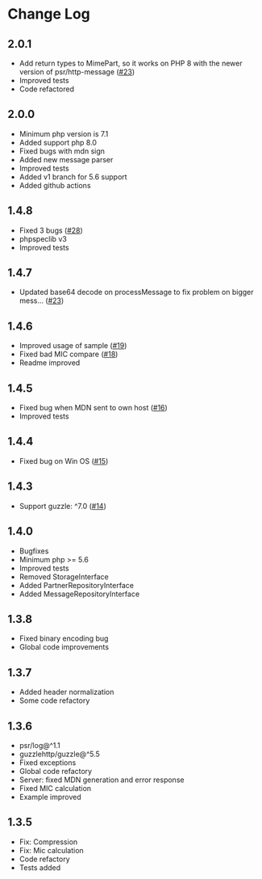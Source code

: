 # Change Log

## 2.0.1

* Add return types to MimePart, so it works on PHP 8 with the newer version of
  psr/http-message ([#23](https://github.com/tiamo/phpas2/pull/42))
* Improved tests
* Code refactored

## 2.0.0

* Minimum php version is 7.1
* Added support php 8.0
* Fixed bugs with mdn sign
* Added new message parser
* Improved tests
* Added v1 branch for 5.6 support
* Added github actions

## 1.4.8

* Fixed 3 bugs ([#28](https://github.com/tiamo/phpas2/pull/28))
* phpspeclib v3
* Improved tests

## 1.4.7

* Updated base64 decode on processMessage to fix problem on bigger
  mess… ([#23](https://github.com/tiamo/phpas2/pull/23))

## 1.4.6

* Improved usage of sample ([#19](https://github.com/tiamo/phpas2/pull/19))
* Fixed bad MIC compare ([#18](https://github.com/tiamo/phpas2/pull/18))
* Readme improved

## 1.4.5

* Fixed bug when MDN sent to own host ([#16](https://github.com/tiamo/phpas2/pull/16))
* Improved tests

## 1.4.4

* Fixed bug on Win OS ([#15](https://github.com/tiamo/phpas2/issues/15))

## 1.4.3

* Support guzzle: ^7.0 ([#14](https://github.com/tiamo/phpas2/issues/14))

## 1.4.0

* Bugfixes
* Minimum php >= 5.6
* Improved tests
* Removed StorageInterface
* Added PartnerRepositoryInterface
* Added MessageRepositoryInterface

## 1.3.8

* Fixed binary encoding bug
* Global code improvements

## 1.3.7

* Added header normalization
* Some code refactory

## 1.3.6

* psr/log@^1.1
* guzzlehttp/guzzle@^5.5
* Fixed exceptions
* Global code refactory
* Server: fixed MDN generation and error response
* Fixed MIC calculation
* Example improved

## 1.3.5

* Fix: Compression
* Fix: Mic calculation
* Code refactory
* Tests added
